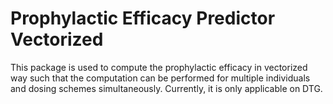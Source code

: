# Prophylactic Efficacy Predictor Vectorized

This package is used to compute the prophylactic efficacy in vectorized way 
such that the computation can be performed for multiple individuals and dosing schemes 
simultaneously. Currently, it is only applicable on DTG. 


